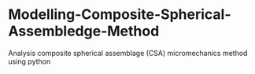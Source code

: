 # Modelling-Composite-Spherical-Assembledge-Method
Analysis composite spherical assemblage (CSA) micromechanics method using python
